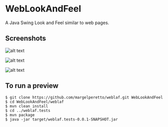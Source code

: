 # WebLookAndFeel

A Java Swing Look and Feel similar to web pages.


## Screenshots

![alt text](https://github.com/margelperetto/weblaf/blob/master/screenshots/login.JPG "ScreenShot Login")

![alt text](https://github.com/margelperetto/weblaf/blob/master/screenshots/checkout.gif "ScreenShot Checkout")

![alt text](https://github.com/margelperetto/weblaf/blob/master/screenshots/complex_form.gif "ScreenShot ComplexForm")


## To run a preview
```
$ git clone https://github.com/margelperetto/weblaf.git WebLookAndFeel
$ cd WebLookAndFeel/weblaf
$ mvn clean install
$ cd ../weblaf.tests
$ mvn package
$ java -jar target/weblaf.tests-0.0.1-SNAPSHOT.jar
```
